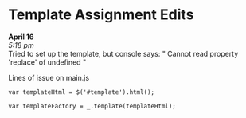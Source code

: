 # Template Assignment Edits

<b>April 16</b></br>
<i>5:18 pm</i></br>
Tried to set up the template, but console says: 
  " Cannot read property 'replace' of undefined "
  
  Lines of issue on main.js </br>
  
    var templateHtml = $('#template').html();

	var templateFactory = _.template(templateHtml);
